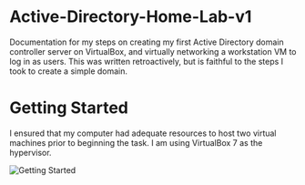 # Active-Directory-Home-Lab-v1
Documentation for my steps on creating my first Active Directory domain controller server on VirtualBox, and virtually networking a workstation VM to log in as users. This was written retroactively, but is faithful to the steps I took to create a simple domain. 

# Getting Started
I ensured that my computer had adequate resources to host two virtual machines prior to beginning the task. I am using VirtualBox 7 as the hypervisor.


![Getting Started](https://github.com/BerryJar/Active-Directory-Home-Lab-v1/assets/149718107/bb5d7b8d-3068-408a-add5-0ed8efab04ff)
